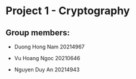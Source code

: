 # Project 1 - Cryptography

## Group members:

- Duong Hong Nam 20214967

- Vu Hoang Ngoc 20210646

- Nguyen Duy An 20214943
